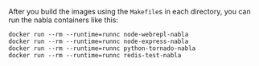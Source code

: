 After you build the images using the `Makefile`s in each directory, you can run the nabla containers like this:

```
docker run --rm --runtime=runnc node-webrepl-nabla
docker run --rm --runtime=runnc node-express-nabla
docker run --rm --runtime=runnc python-tornado-nabla
docker run --rm --runtime=runnc redis-test-nabla
```
